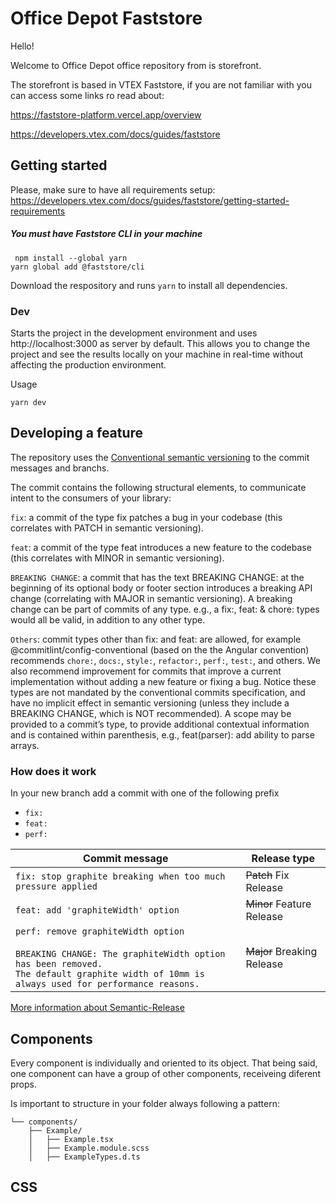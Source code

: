 # Office Depot Faststore

Hello!

Welcome to Office Depot office repository from is storefront. 

The storefront is based in VTEX Faststore, if you are not familiar with you can access some links ro read about:

https://faststore-platform.vercel.app/overview

https://developers.vtex.com/docs/guides/faststore




## Getting started


Please, make sure to have all requirements setup: https://developers.vtex.com/docs/guides/faststore/getting-started-requirements


##### You must have Faststore CLI in your machine

```
 npm install --global yarn
yarn global add @faststore/cli
```


Download the respository and runs `yarn` to install all dependencies.


### Dev


Starts the project in the development environment and uses http://localhost:3000 as server by default. This allows you to change the project and see the results locally on your machine in real-time without affecting the production environment.

Usage
```
yarn dev
```


## Developing a feature

The repository uses the [Conventional semantic versioning](https://medium.com/@jsilvax/automate-semantic-versioning-with-conventional-commits-d76a9f45f2fa) to the commit messages and branchs.

The commit contains the following structural elements, to communicate intent to the consumers of your library:

`fix`: a commit of the type fix patches a bug in your codebase (this correlates with PATCH in semantic versioning).

`feat`: a commit of the type feat introduces a new feature to the codebase (this correlates with MINOR in semantic versioning).

`BREAKING CHANGE`: a commit that has the text BREAKING CHANGE: at the beginning of its optional body or footer section introduces a breaking API change (correlating with MAJOR in semantic versioning). A breaking change can be part of commits of any type. e.g., a fix:, feat: & chore: types would all be valid, in addition to any other type.

`Others`: commit types other than fix: and feat: are allowed, for example @commitlint/config-conventional (based on the the Angular convention) recommends `chore:`, `docs:`, `style:`, `refactor:`, `perf:`, `test:`, and others. We also recommend improvement for commits that improve a current implementation without adding a new feature or fixing a bug. Notice these types are not mandated by the conventional commits specification, and have no implicit effect in semantic versioning (unless they include a BREAKING CHANGE, which is NOT recommended). A scope may be provided to a commit’s type, to provide additional contextual information and is contained within parenthesis, e.g., feat(parser): add ability to parse arrays.

### How does it work

In your new branch add a commit with one of the following prefix

- `fix:`
- `feat:`
- `perf:`

| Commit message                                                                                                                                                                                   | Release type                                                                                                    |
| ------------------------------------------------------------------------------------------------------------------------------------------------------------------------------------------------ | --------------------------------------------------------------------------------------------------------------- |
| `fix: stop graphite breaking when too much pressure applied`                                                                                                                             | ~~Patch~~ Fix Release                                                                                           |
| `feat: add 'graphiteWidth' option`                                                                                                                                                       | ~~Minor~~ Feature Release                                                                                       |
| `perf: remove graphiteWidth option`<br><br>`BREAKING CHANGE: The graphiteWidth option has been removed.`<br>`The default graphite width of 10mm is always used for performance reasons.` | ~~Major~~ Breaking Release <br /> |

[More information about Semantic-Release](https://medium.com/@jsilvax/automate-semantic-versioning-with-conventional-commits-d76a9f45f2fa)


## Components 

Every component is individually and oriented to its object. That being said, one component can have a group of other components, receiveing diferent props. 

Is important to structure in your folder always following a pattern:

```
└── components/
    ├── Example/
    │   ├── Example.tsx
    │   ├── Example.module.scss
    │   ├── ExampleTypes.d.ts
```

## CSS 
